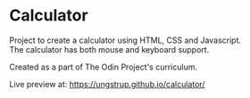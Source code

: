 # Calculator

Project to create a calculator using HTML, CSS and Javascript.\
The calculator has both mouse and keyboard support.

Created as a part of The Odin Project's curriculum.

Live preview at: https://ungstrup.github.io/calculator/